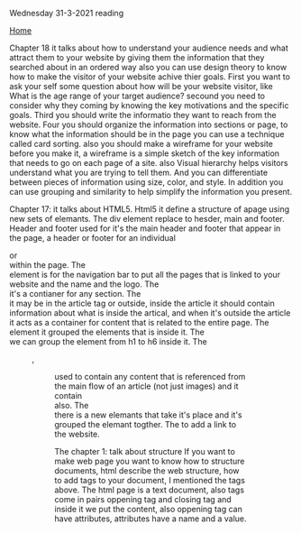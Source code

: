 Wednesday 31-3-2021 reading

[Home](README.md)

Chapter 18 it talks about how to understand your audience needs and what attract them to your website by giving them the information that they searched about in an ordered way also you can use design theory to know how to make the visitor of your website achive thier goals.
First you want to ask your self some question about how will be your website visitor, like What is the age range of your target audience?
secound you need to consider why they coming by knowing the key motivations and the specific goals. Third you should write the informatio they want to reach from the website. Four you should organize the information into sections or page, to know what the information should be in the page you can use a technique 
called card sorting. also you should make a wireframe for your website before you make it, a wireframe is a simple sketch of the key 
information that needs to go on each page of a 
site. also Visual hierarchy helps visitors understand what you are trying to tell them. And you can differentiate between pieces of information using size, color, and style. In addition you can use grouping and similarity to help simplify the information you present.

Chapter 17: it talks about HTML5. Html5 it define a structure of apage using new sets of elemants.
The div element replace to hesder, main and footer. Header and footer used for it's the main header and footer that appear in the page, a header or footer for an individual <article> or <section> within the page. 
The <nav> element is for the navigation bar to put all the pages that is linked to your website and the name and the logo.
The <article> it's a contianer for any section.
The <aside> it may be in the article tag or outside, inside the article it should contain information about what is inside the artical, and when it's outside the article it acts as a container for content that is related to the entire page.
The <section> element it grouped the elements that is inside it.
The <hgroup> we can group the element from h1 to h6 inside it.
The <figure> <figcaption>, <figure> used 
to contain any content that is referenced from the main flow of an article (not just images) and it contain <figcaption> also.
The <div> there is a new elemants that take it's place and it's grouped the elemant togther.
The  <a>  to add a link to the website.

The chapter 1: talk about structure
If you want to make web page you want to know how to structure documents, html describe the web structure, how to add tags to your document, I mentioned the tags above. The html page is a text document, also tags come in pairs oppening tag and closing tag and inside it we put the content, also oppening tag can have attributes, attributes have a name and a value. 
